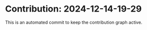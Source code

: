 # Contribution: 2024-12-14-19-29
This is an automated commit to keep the contribution graph active.
